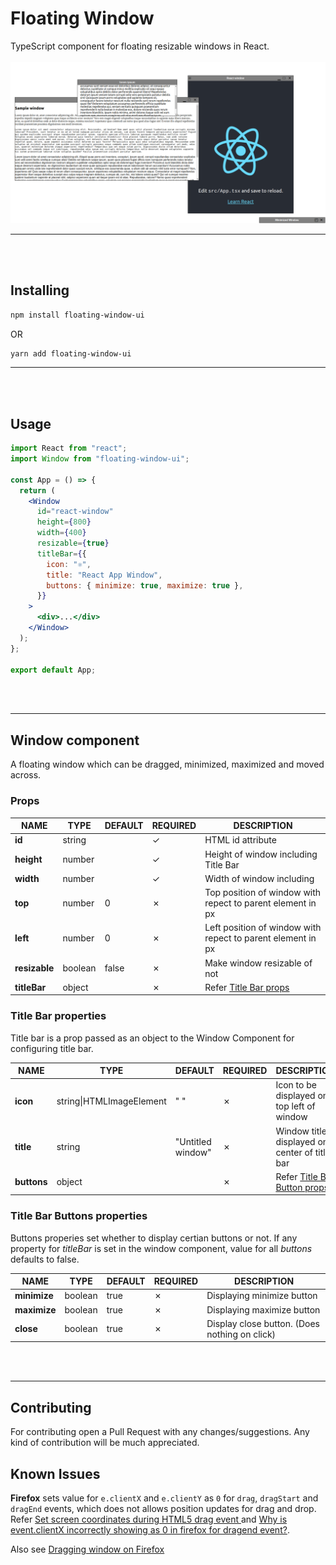 # Floating Window

TypeScript component for floating resizable windows in React.
<br />
<br />
![Screenshot 1](./screenshots/screenshot1.png "Screenshot 1")

---

<br />
<br />

## Installing

```bash
npm install floating-window-ui
```

OR

```bash
yarn add floating-window-ui
```

---

<br />
<br />

## Usage

```jsx
import React from "react";
import Window from "floating-window-ui";

const App = () => {
  return (
    <Window
      id="react-window"
      height={800}
      width={400}
      resizable={true}
      titleBar={{
        icon: "⚛",
        title: "React App Window",
        buttons: { minimize: true, maximize: true },
      }}
    >
      <div>...</div>
    </Window>
  );
};

export default App;
```
<br />
<br />

---

## Window component

A floating window which can be dragged, minimized, maximized and moved across.

### Props

| NAME | TYPE | DEFAULT | REQUIRED | DESCRIPTION |
|------|------|---------|----------|-------------|
|**id**|string| |&check;|HTML id attribute|
|**height**|number||&check;|Height of window including Title Bar|
|**width**|number||&check;|Width of window including|
|**top**|number|0|&cross;|Top position of window with repect to parent element in px|
|**left**|number|0|&cross;|Left position of window with repect to parent element in px|
|**resizable**|boolean|false|&cross;|Make window resizable of not|
|**titleBar**|object| |&cross;|Refer [Title Bar props](./README.md#title-bar-properties)|

### Title Bar properties

Title bar is a prop passed as an object to the Window Component for configuring title bar.

| NAME | TYPE | DEFAULT | REQUIRED | DESCRIPTION |
|------|------|---------|----------|-------------|
|**icon**|string\|HTMLImageElement|" "|&cross;|Icon to be displayed on top left of window|
|**title**|string|"Untitled window"|&cross;|Window title displayed on center of title bar|
|**buttons**|object| |&cross;|Refer [Title Bar Button props](./README.md#title-bar-buttons-properties)

### Title Bar Buttons properties

Buttons properies set whether to display certian buttons or not.
If any property for *titleBar* is set in the window component, value for all *buttons* defaults to false.

| NAME | TYPE | DEFAULT | REQUIRED | DESCRIPTION |
|------|------|---------|----------|-------------|
|**minimize**|boolean|true|&cross;|Displaying minimize button|
|**maximize**|boolean|true|&cross;|Displaying maximize button|
|**close**|boolean|true|&cross;|Display close button. (Does nothing on click)|

<br />
<br />

---

## Contributing

For contributing open a Pull Request with any changes/suggestions. Any kind of contribution will be much appreciated.

## Known Issues

**Firefox** sets value for `e.clientX` and `e.clientY` as `0` for `drag`, `dragStart` and `dragEnd` events, which does 
not allows position updates for drag and drop. Refer [
Set screen coordinates during HTML5 drag event
](https://bugzilla.mozilla.org/show_bug.cgi?id=505521#c80) and [Why is event.clientX incorrectly showing as 0 in firefox for dragend event?](https://stackoverflow.com/questions/11656061/why-is-event-clientx-incorrectly-showing-as-0-in-firefox-for-dragend-event).

Also see [Dragging window on Firefox](https://github.com/HARDY8118/floating-window-ui/issues/1)